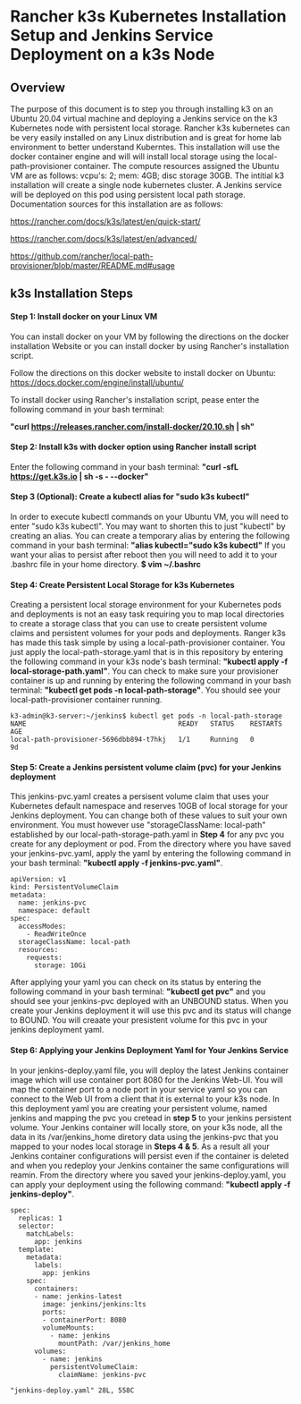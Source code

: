 # Rancher k3s Kubernetes Installation Setup and Jenkins Service Deployment on a k3s Node
## Overview 
The purpose of this document is to step you through installing k3 on an Ubuntu 20.04 virtual machine and deploying a Jenkins service on the k3 Kubernetes node with persistent local storage.  Rancher k3s kubernetes can be very easily installed on any Linux distribution and is great for home lab environment to better understand Kuberntes. This installation will use the docker container engine and will will install local storage using the local-path-provisioner container. The compute resources assigned the Ubuntu VM are as follows: vcpu's: 2; mem: 4GB; disc storage 30GB. The intitial k3 installation will create a single node kubernetes cluster.  A Jenkins service will be deployed on this pod using persistent local path storage.  Documentation sources for this installation are as follows:

https://rancher.com/docs/k3s/latest/en/quick-start/

https://rancher.com/docs/k3s/latest/en/advanced/

https://github.com/rancher/local-path-provisioner/blob/master/README.md#usage
## k3s Installation Steps
#### Step 1: Install docker on your Linux VM
You can install docker on your VM by following the directions on the docker installation Website or you can install docker by using Rancher's installation script.

Follow the directions on this docker website to install docker on Ubuntu: https://docs.docker.com/engine/install/ubuntu/ 

To install docker using Rancher's installation script, pease enter the following command in your bash terminal:

**"curl https://releases.rancher.com/install-docker/20.10.sh | sh"**
#### Step 2: Install k3s with docker option using Rancher install script
Enter the following command in your bash terminal:
**"curl -sfL https://get.k3s.io | sh -s - --docker"**
#### Step 3 (Optional): Create a kubectl alias for "sudo k3s kubectl"
In order to execute kubectl commands on your Ubuntu VM, you will need to enter "sudo k3s kubectl".  You may want to shorten this to just "kubectl" by creating an alias.  You can create a temporary alias by entering the following command in your bash terminal: **"alias kubectl="sudo k3s kubectl"** If you want your alias to persist after reboot then you will need to add it to your .bashrc file in your home directory. **$ vim ~/.bashrc**
#### Step 4: Create Persistent Local Storage for k3s Kubernetes
Creating a persistent local storage environment for your Kubernetes pods and deployments is not an easy task requiring you to map local directories to create a storage class that you can use to create persistent volume claims and persistent volumes for your pods and deployments.  Ranger k3s has made this task simple by using a local-path-provisioner container.  You just apply the local-path-storage.yaml that is in this repository by entering the following command in your k3s node's bash terminal: **"kubectl apply -f local-storage-path.yaml"**. You can check to make sure your provisioner container is up and running by entering the following command in your bash terminal: **"kubectl get pods -n local-path-storage"**.  You should see your local-path-provisioner container running.
``` 
k3-admin@k3-server:~/jenkins$ kubectl get pods -n local-path-storage
NAME                                      READY   STATUS    RESTARTS   AGE
local-path-provisioner-5696dbb894-t7hkj   1/1     Running   0          9d
```
#### Step 5: Create a Jenkins persistent volume claim (pvc) for your Jenkins deployment
This jenkins-pvc.yaml creates a persisent volume claim that uses your Kubernetes default namespace and reserves 10GB of local storage for your Jenkins deployment. You can change both of these values to suit your own environment.  You must however use "storageClassName: local-path" established by our local-path-storage-path.yaml in **Step 4** for any pvc you create for any deployment or pod.  From the directory where you have saved your jenkins-pvc.yaml, apply the yaml by entering the following command in your bash terminal: **"kubectl apply -f jenkins-pvc.yaml"**.  

```
apiVersion: v1
kind: PersistentVolumeClaim
metadata:
  name: jenkins-pvc
  namespace: default
spec:
  accessModes:
    - ReadWriteOnce
  storageClassName: local-path
  resources:
    requests:
      storage: 10Gi
```
After applying your yaml you can check on its status by entering the following command in your bash terminal: **"kubectl get pvc"** and you should see your jenkins-pvc deployed with an UNBOUND status. When you create your Jenkins deployment it will use this pvc and its status will change to BOUND. You will creaate your presistent volume for this pvc in your jenkins deployment yaml.
#### Step 6: Applying your Jenkins Deployment Yaml for Your Jenkins Service
In your jenkins-deploy.yaml file, you will deploy the latest Jenkins container image which will use container port 8080 for the Jenkins Web-UI.  You will map the container port to a node port in your service yaml so you can connect to the Web UI from a client that it is external to your k3s node.  In this deployment yaml you are creating your persistent volume, named jenkins and mapping the pvc you cretead in **step 5** to your jenkins persistent volume.  Your Jenkins container will locally store, on your k3s node, all the data in its /var/jenkins_home diretory data using the jenkins-pvc that you mapped to your nodes local storage in **Steps 4 & 5**.  As a result all your Jenkins container configurations will persist even if the container is deleted and when you redeploy your Jenkins container the same configurations will reamin.  From the directory where you saved your jenkins-deploy.yaml, you can apply your deployment using the following command: **"kubectl apply -f jenkins-deploy"**. 
```    
spec:
  replicas: 1
  selector:
    matchLabels:
      app: jenkins
  template:
    metadata:
      labels:
        app: jenkins
    spec:
      containers:
      - name: jenkins-latest
        image: jenkins/jenkins:lts
        ports:
        - containerPort: 8080
        volumeMounts:
          - name: jenkins
            mountPath: /var/jenkins_home
      volumes:
        - name: jenkins
          persistentVolumeClaim:
            claimName: jenkins-pvc

"jenkins-deploy.yaml" 28L, 558C   
```

